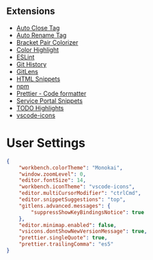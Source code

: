## Extensions
* [Auto Close Tag](https://marketplace.visualstudio.com/items?itemName=formulahendry.auto-close-tag)
* [Auto Rename Tag](https://marketplace.visualstudio.com/items?itemName=formulahendry.auto-rename-tag)
* [Bracket Pair Colorizer](https://marketplace.visualstudio.com/items?itemName=CoenraadS.bracket-pair-colorizer)
* [Color Highlight](https://marketplace.visualstudio.com/items?itemName=naumovs.color-highlight)
* [ESLint](https://marketplace.visualstudio.com/items?itemName=dbaeumer.vscode-eslint)
* [Git History](https://marketplace.visualstudio.com/items?itemName=donjayamanne.githistory)
* [GitLens](https://marketplace.visualstudio.com/items?itemName=eamodio.gitlens)
* [HTML Snippets](https://marketplace.visualstudio.com/items?itemName=wgenial.html-snippets)
* [npm](https://marketplace.visualstudio.com/items?itemName=eg2.vscode-npm-script)
* [Prettier - Code formatter](https://marketplace.visualstudio.com/items?itemName=esbenp.prettier-vscode)
* [Service Portal Snippets](https://marketplace.visualstudio.com/items?itemName=stevengregory.service-portal-snippets)
* [TODO Highlights](https://marketplace.visualstudio.com/items?itemName=wayou.vscode-todo-highlight)
* [vscode-icons](https://marketplace.visualstudio.com/items?itemName=robertohuertasm.vscode-icons)

# User Settings
```json
{
    "workbench.colorTheme": "Monokai",
    "window.zoomLevel": 0,
    "editor.fontSize": 14,
    "workbench.iconTheme": "vscode-icons",
    "editor.multiCursorModifier": "ctrlCmd",
    "editor.snippetSuggestions": "top",
    "gitlens.advanced.messages": {
        "suppressShowKeyBindingsNotice": true
    },
    "editor.minimap.enabled": false,
    "vsicons.dontShowNewVersionMessage": true,
    "prettier.singleQuote": true,
    "prettier.trailingComma": "es5"
}
```
